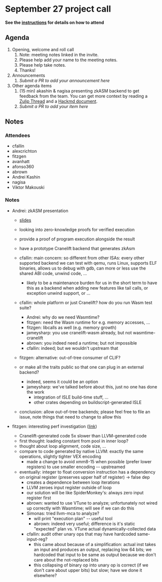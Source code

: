 # September 27 project call

**See the [instructions](../README.md) for details on how to attend**

## Agenda
1. Opening, welcome and roll call
    1. Note: meeting notes linked in the invite.
    1. Please help add your name to the meeting notes.
    1. Please help take notes.
    1. Thanks!
1. Announcements
    1. _Submit a PR to add your announcement here_
1. Other agenda items
    1. (15 min) akashin & nagisa presenting zkASM backend to get feedback from the team. You can get more context by reading a [Zulip Thread](https://bytecodealliance.zulipchat.com/#narrow/stream/217117-cranelift/topic/zkASM.20backend) and a [Hackmd document](https://hackmd.io/DK6S9vsbQ9GAmBJEOIwh4w?view).
    2. _Submit a PR to add your item here_

## Notes

### Attendees

- cfallin
- alexcrichton
- fitzgen
- avanhatt
- afonso360
- abrown
- Andrei Kashin
- nagisa
- Viktor Makouski

### Notes

- Andrei: zkASM presentation
  - [slides](https://docs.google.com/presentation/d/1y4_xU5igjy-dOaq4_MtAC7lVc9mUJHTEEB9HW94tb9M/edit#slide=id.g1c807bc46ad_0_0)
  - looking into zero-knowledge proofs for verified execution
  - provide a proof of program execution alongside the result
  - have a prototype Cranelift backend that generates zkAsm

  - cfallin: main concern: so different from other ISAs: every other supported
    backend we can test with qemu, runs Linux, supports ELF binaries, allows us
    to debug with gdb, can more or less use the shared ABI code, unwind code,
    ...
    - likely to be a maintenance burden for us in the short term to have this
      as a backend when adding new features like tail calls, or exception
      unwind support, or ...

  - cfallin: whole platform or just Cranelift? how do you run Wasm test suite?
    - Andrei: why do we need Wasmtime?
    - fitzgen: need the Wasm runtime for e.g. memory accesses, ...
    - fitzgen: libcalls as well (e.g. memory growth)
    - jameysharp: you use cranelift-wasm already, but not wasmtime-cranelift
    - abrown: you indeed need a runtime; but not impossible
    - cfallin: indeed; but we wouldn't upstream that
  - fitzgen: alternative: out-of-tree consumer of CLIF?
  - or make all the traits public so that one can plug in an external backend?
    - indeed, seems it could be an option
    - jameysharp: we've talked before about this, just no one has done the work
      - integration of ISLE build-time stuff, ...
      - other crates depending on buildscript-generated ISLE
  - conclusion: allow out-of-tree backends; please feel free to file an issue,
    note things that need to change to allow this

- fitzgen: interesting perf investigation
  ([link](https://github.com/bytecodealliance/wasmtime/issues/7085)) 
  - Cranelift-generated code 5x slower than LLVM-generated code
  - first thought: loading constant from pool in inner loop?
  - thought about loop alignment, code size, ...
  - compare to code generated by native LLVM: exactly the same operations,
    slightly tighter VEX encoding
    - made a change to avoid xmm8-15 when possible (prefer lower registers) to
      use smaller encoding -- upstreamed
  - eventually: integer to float conversion instruction has a dependency on
    original register (preserves upper half of register) -> false dep
    - creates a dependence between loop iterations
    - LLVM zeroes input register outside of loop
    - our solution will be like SpiderMonkey's: always zero input register first
    - abrown: wanted to use VTune to analyze; unfortunately not wired up
      correctly with Wasmtime; will see if we can do this
    - Simonas: tried llvm-mca to analyze?
      - will print "execution plan" -- useful tool
      - abrown: indeed very useful; difference is it's static "expected" plan
        vs. VTune actual dynamically-collected data
    - cfallin: audit other unary ops that may have hardcoded same-input-reg?
      - this came about because of a simplification: actual inst takes an input
        and produces an output, replacing low 64 bits; we hardcoded that input
        to be same as output because we don't care about the not-replaced bits
      - this collapsing of binary op into unary op is correct (if we don't care
        about upper bits) but slow; have we done it elsewhere?
